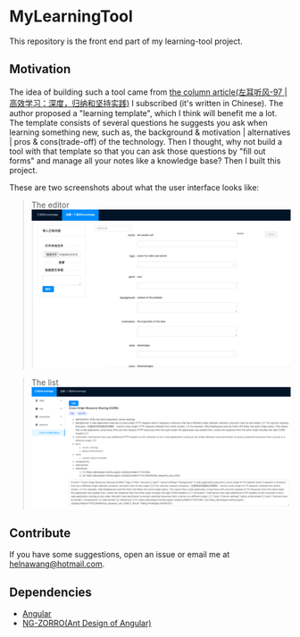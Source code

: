 # MyLearningTool

This repository is the front end part of my learning-tool project.

## Motivation

The idea of building such a tool came from [the column article(左耳听风-97 | 高效学习：深度，归纳和坚持实践)](https://time.geekbang.org/column/article/14360) I subscribed (it's written in Chinese).
The author proposed a "learning template", which I think will benefit me a lot.
The template consists of several questions he suggests you ask when learning something new, such as, the background & motivation | alternatives | pros & cons(trade-off) of the technology.
Then I thought, why not build a tool with that template so that you can ask those questions by "fill out forms" and manage all your notes like a knowledge base? Then I built this project.

These are two screenshots about what the user interface looks like:
>The editor
![screenshot1](./src/assets/img/screenshot-editor.png)

> The list
![screenshot2](./src/assets/img/screenshot-list.png)

## Contribute
If you have some suggestions, open an issue or email me at helnawang@hotmail.com.

## Dependencies
* [Angular](https://angular.io)
* [NG-ZORRO(Ant Design of Angular)](https://ng.ant.design/docs/introduce/en)
